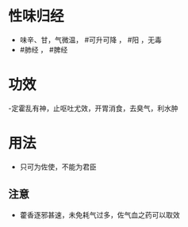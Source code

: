# 性味归经
- 味辛、甘，气微温， #可升可降 ， #阳 ，无毒
- #肺经 ， #脾经 
# 功效
-定霍乱有神，止呕吐尤效，开胃消食，去臭气，利水肿
# 用法
- 只可为佐使，不能为君臣
## 注意
- 藿香逐邪甚速，未免耗气过多，佐气血之药可以取效